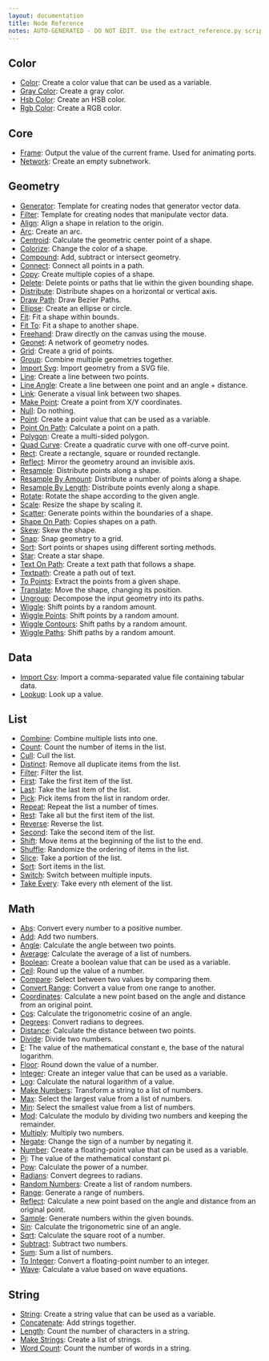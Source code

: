 ```yaml
---
layout: documentation
title: Node Reference
notes: AUTO-GENERATED - DO NOT EDIT. Use the extract_reference.py script to re-generate this file.
---
```

Color
-----
* [Color](color/color.html): Create a color value that can be used as a variable.
* [Gray Color](color/gray_color.html): Create a gray color.
* [Hsb Color](color/hsb_color.html): Create an HSB color.
* [Rgb Color](color/rgb_color.html): Create a RGB color.

Core
----
* [Frame](core/frame.html): Output the value of the current frame. Used for animating ports.
* [Network](core/network.html): Create an empty subnetwork.

Geometry
--------
* [Generator](corevector/generator.html): Template for creating nodes that generator vector data.
* [Filter](corevector/filter.html): Template for creating nodes that manipulate vector data.
* [Align](corevector/align.html): Align a shape in relation to the origin.
* [Arc](corevector/arc.html): Create an arc.
* [Centroid](corevector/centroid.html): Calculate the geometric center point of a shape.
* [Colorize](corevector/colorize.html): Change the color of a shape.
* [Compound](corevector/compound.html): Add, subtract or intersect geometry.
* [Connect](corevector/connect.html): Connect all points in a path.
* [Copy](corevector/copy.html): Create multiple copies of a shape.
* [Delete](corevector/delete.html): Delete points or paths that lie within the given bounding shape.
* [Distribute](corevector/distribute.html): Distribute shapes on a horizontal or vertical axis.
* [Draw Path](corevector/draw_path.html): Draw Bezier Paths.
* [Ellipse](corevector/ellipse.html): Create an ellipse or circle.
* [Fit](corevector/fit.html): Fit a shape within bounds.
* [Fit To](corevector/fit_to.html): Fit a shape to another shape.
* [Freehand](corevector/freehand.html): Draw directly on the canvas using the mouse.
* [Geonet](corevector/geonet.html): A network of geometry nodes.
* [Grid](corevector/grid.html): Create a grid of points.
* [Group](corevector/group.html): Combine multiple geometries together.
* [Import Svg](corevector/import_svg.html): Import geometry from a SVG file.
* [Line](corevector/line.html): Create a line between two points.
* [Line Angle](corevector/line_angle.html): Create a line between one point and an angle + distance.
* [Link](corevector/link.html): Generate a visual link between two shapes.
* [Make Point](corevector/make_point.html): Create a point from X/Y coordinates.
* [Null](corevector/null.html): Do nothing.
* [Point](corevector/point.html): Create a point value that can be used as a variable.
* [Point On Path](corevector/point_on_path.html): Calculate a point on a path.
* [Polygon](corevector/polygon.html): Create a multi-sided polygon.
* [Quad Curve](corevector/quad_curve.html): Create a quadratic curve with one off-curve point.
* [Rect](corevector/rect.html): Create a rectangle, square or rounded rectangle.
* [Reflect](corevector/reflect.html): Mirror the geometry around an invisible axis.
* [Resample](corevector/resample.html): Distribute points along a shape.
* [Resample By Amount](corevector/resample_by_amount.html): Distribute a number of points along a shape.
* [Resample By Length](corevector/resample_by_length.html): Distribute points evenly along a shape.
* [Rotate](corevector/rotate.html): Rotate the shape according to the given angle.
* [Scale](corevector/scale.html): Resize the shape by scaling it.
* [Scatter](corevector/scatter.html): Generate points within the boundaries of a shape.
* [Shape On Path](corevector/shape_on_path.html): Copies shapes on a path.
* [Skew](corevector/skew.html): Skew the shape.
* [Snap](corevector/snap.html): Snap geometry to a grid.
* [Sort](corevector/sort.html): Sort points or shapes using different sorting methods.
* [Star](corevector/star.html): Create a star shape.
* [Text On Path](corevector/text_on_path.html): Create a text path that follows a shape.
* [Textpath](corevector/textpath.html): Create a path out of text.
* [To Points](corevector/to_points.html): Extract the points from a given shape.
* [Translate](corevector/translate.html): Move the shape, changing its position.
* [Ungroup](corevector/ungroup.html): Decompose the input geometry into its paths.
* [Wiggle](corevector/wiggle.html): Shift points by a random amount.
* [Wiggle Points](corevector/wiggle_points.html): Shift points by a random amount.
* [Wiggle Contours](corevector/wiggle_contours.html): Shift paths by a random amount.
* [Wiggle Paths](corevector/wiggle_paths.html): Shift paths by a random amount.

Data
----
* [Import Csv](data/import_csv.html): Import a comma-separated value file containing tabular data.
* [Lookup](data/lookup.html): Look up a value.

List
----
* [Combine](list/combine.html): Combine multiple lists into one.
* [Count](list/count.html): Count the number of items in the list.
* [Cull](list/cull.html): Cull the list.
* [Distinct](list/distinct.html): Remove all duplicate items from the list.
* [Filter](list/filter.html): Filter the list.
* [First](list/first.html): Take the first item of the list.
* [Last](list/last.html): Take the last item of the list.
* [Pick](list/pick.html): Pick items from the list in random order.
* [Repeat](list/repeat.html): Repeat the list a number of times.
* [Rest](list/rest.html): Take all but the first item of the list.
* [Reverse](list/reverse.html): Reverse the list.
* [Second](list/second.html): Take the second item of the list.
* [Shift](list/shift.html): Move items at the beginning of the list to the end.
* [Shuffle](list/shuffle.html): Randomize the ordering of items in the list.
* [Slice](list/slice.html): Take a portion of the list.
* [Sort](list/sort.html): Sort items in the list.
* [Switch](list/switch.html): Switch between multiple inputs.
* [Take Every](list/take_every.html): Take every nth element of the list.

Math
----
* [Abs](math/abs.html): Convert every number to a positive number.
* [Add](math/add.html): Add two numbers.
* [Angle](math/angle.html): Calculate the angle between two points.
* [Average](math/average.html): Calculate the average of a list of numbers.
* [Boolean](math/boolean.html): Create a boolean value that can be used as a variable.
* [Ceil](math/ceil.html): Round up the value of a number.
* [Compare](math/compare.html): Select between two values by comparing them.
* [Convert Range](math/convert_range.html): Convert a value from one range to another.
* [Coordinates](math/coordinates.html): Calculate a new point based on the angle and distance from an original point.
* [Cos](math/cos.html): Calculate the trigonometric cosine of an angle.
* [Degrees](math/degrees.html): Convert radians to degrees.
* [Distance](math/distance.html): Calculate the distance between two points.
* [Divide](math/divide.html): Divide two numbers.
* [E](math/e.html): The value of the mathematical constant e, the base of the natural logarithm.
* [Floor](math/floor.html): Round down the value of a number.
* [Integer](math/integer.html): Create an integer value that can be used as a variable.
* [Log](math/log.html): Calculate the natural logarithm of a value.
* [Make Numbers](math/make_numbers.html): Transform a string to a list of numbers.
* [Max](math/max.html): Select the largest value from a list of numbers.
* [Min](math/min.html): Select the smallest value from a list of numbers.
* [Mod](math/mod.html): Calculate the modulo by dividing two numbers and keeping the remainder.
* [Multiply](math/multiply.html): Multiply two numbers.
* [Negate](math/negate.html): Change the sign of a number by negating it.
* [Number](math/number.html): Create a floating-point value that can be used as a variable.
* [Pi](math/pi.html): The value of the mathematical constant pi.
* [Pow](math/pow.html): Calculate the power of a number.
* [Radians](math/radians.html): Convert degrees to radians.
* [Random Numbers](math/random_numbers.html): Create a list of random numbers.
* [Range](math/range.html): Generate a range of numbers.
* [Reflect](math/reflect.html): Calculate a new point based on the angle and distance from an original point.
* [Sample](math/sample.html): Generate numbers within the given bounds.
* [Sin](math/sin.html): Calculate the trigonometric sine of an angle.
* [Sqrt](math/sqrt.html): Calculate the square root of a number.
* [Subtract](math/subtract.html): Subtract two numbers.
* [Sum](math/sum.html): Sum a list of numbers.
* [To Integer](math/to_integer.html): Convert a floating-point number to an integer.
* [Wave](math/wave.html): Calculate a value based on wave equations.

String
------
* [String](string/string.html): Create a string value that can be used as a variable.
* [Concatenate](string/concatenate.html): Add strings together.
* [Length](string/length.html): Count the number of characters in a string.
* [Make Strings](string/make_strings.html): Create a list of strings.
* [Word Count](string/word_count.html): Count the number of words in a string.

